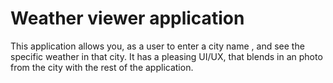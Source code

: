 # Weather viewer application

This application allows you, as a user to enter a city name , and see the specific weather in that city. 
It has a pleasing UI/UX, that blends in an photo from the city with the rest of the application.
